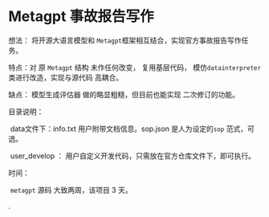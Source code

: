 

#                                   Metagpt 事故报告写作

  想法： 将开源大语言模型和 `Metagpt`框架相互结合，实现官方事故报告写作任务。

  特点：对 原  `Metagpt` 结构 未作任何改变， 复用基层代码，  模仿`datainterpreter` 类进行改造，实现与源代码 高耦合。

  缺点： 模型生成评估器 做的略显粗糙，但目前也能实现  二次修订的功能。 

  目录说明： 

​              data文件下：info.txt 用户附带文档信息。sop.json 是人为设定的`sop` 范式，可选。

​              user_develop ： 用户自定义开发代码，只需放在官方仓库文件下，即可执行。

时间：

​        `metagpt` 源码 大致两周，该项目 3 天。

 





























.
